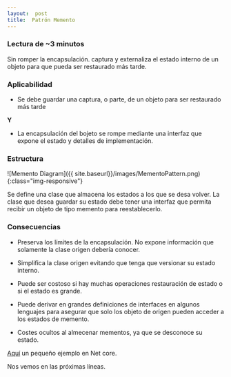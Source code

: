 ```yaml
---
layout:  post
title:  Patrón Memento
---
```


### Lectura de ~3 minutos

Sin romper la encapsulación. captura y externaliza el estado interno de un objeto para que pueda ser restaurado más tarde.

### Aplicabilidad

- Se debe guardar una captura, o parte, de un objeto para ser restaurado más tarde

**Y**

- La encapsulación del bojeto se rompe mediante una interfaz que expone el estado y detalles de implementación.

### Estructura

![Memento Diagram]({{ site.baseurl}}/images/MementoPattern.png){:class="img-responsive"}

Se define una clase que almacena los estados a los que se desa volver. La clase que desea guardar su estado debe tener una interfaz que permita recibir un objeto de tipo memento para reestablecerlo.

### Consecuencias

- Preserva los límites de la encapsulación. No expone información que solamente la clase origen debería conocer.

- Simplifica la clase origen evitando que tenga que versionar su estado interno.

- Puede ser costoso si hay muchas operaciones restauración de estado o si el estado es grande.

- Puede derivar en grandes definiciones de interfaces en algunos lenguajes para asegurar que solo los objeto de origen pueden acceder a los estados de memento.

- Costes ocultos al almecenar mementos, ya que se desconoce su estado.

[Aquí](https://github.com/44r0n/MementoPattern) un pequeño ejemplo en Net core.

Nos vemos en las próximas líneas.
